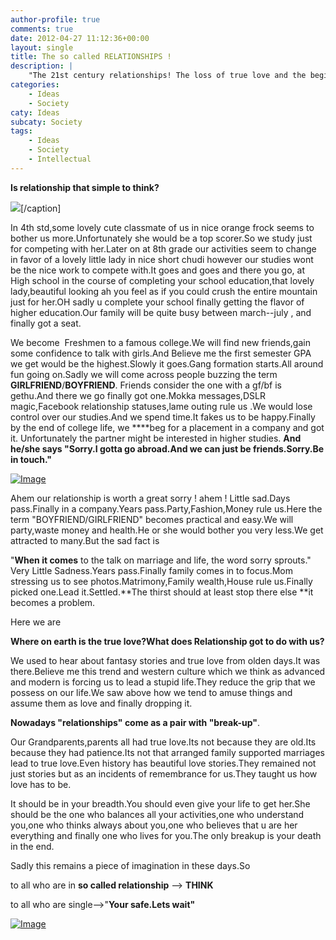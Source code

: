 ```yaml
---
author-profile: true
comments: true
date: 2012-04-27 11:12:36+00:00
layout: single
title: The so called RELATIONSHIPS !
description: |
    "The 21st century relationships! The loss of true love and the beginning of the dawn of Relationships/Breakups"
categories:
    - Ideas
    - Society
caty: Ideas
subcaty: Society
tags:
    - Ideas
    - Society
    - Intellectual
---
```


**Is relationship that simple to think?**




[![](http://vickyexplored.files.wordpress.com/2012/04/4thgrade.jpg?w=487)](http://vickyexplored.files.wordpress.com/2012/04/4thgrade.jpg)[/caption]




In 4th std,some lovely cute classmate of us in nice orange frock seems to bother us more.Unfortunately she would be a top scorer.So we study just for competing with her.Later on at 8th grade our activities seem to change in favor of a lovely little lady in nice short chudi however our studies wont be the nice work to compete with.It goes and goes and there you go, at High school in the course of completing your school education,that lovely lady,beautiful looking ah you feel as if you could crush the entire mountain just for her.OH sadly u complete your school finally getting the flavor of higher education.Our family will be quite busy between march--july , and finally got a seat.




We become  Freshmen to a famous college.We will find new friends,gain some confidence to talk with girls.And Believe me the first semester GPA we get would be the highest.Slowly it goes.Gang formation starts.All around fun going on.Sadly we will come across people buzzing the term **GIRLFRIEND**/**BOYFRIEND**. Friends consider the one with a gf/bf is gethu.And there we go finally got one.Mokka messages,DSLR magic,Facebook relationship statuses,lame outing rule us .We would lose control over our studies.And we spend time.It fakes us to be happy.Finally by the end of college life, we ****beg for a placement in a company and got it. Unfortunately the partner might be interested in higher studies. **And he/she says "Sorry.I gotta go abroad.And we can just be friends.Sorry.Be in touch."**




[![Image](http://vickyexplored.files.wordpress.com/2012/04/lovers.jpg?w=487)](http://vickyexplored.files.wordpress.com/2012/04/lovers.jpg)




Ahem our relationship is worth a great sorry ! ahem ! Little sad.Days pass.Finally in a company.Years pass.Party,Fashion,Money rule us.Here the term "BOYFRIEND/GIRLFRIEND" becomes practical and easy.We will party,waste money and health.He or she would bother you very less.We get attracted to many.But the sad fact is




"**When it comes** to the talk on marriage and life, the word sorry sprouts." Very Little Sadness.Years pass.Finally family comes in to focus.Mom stressing us to see photos.Matrimony,Family wealth,House rule us.Finally picked one.Lead it.Settled.**The thirst should at least stop there else **it becomes a problem.




Here we are




**Where on earth is the true love?What does Relationship got to do with us?**




We used to hear about fantasy stories and true love from olden days.It was there.Believe me this trend and western culture which we think as advanced and modern is forcing us to lead a stupid life.They reduce the grip that we possess on our life.We saw above how we tend to amuse things and assume them as love and finally dropping it.




**Nowadays "relationships" come as a pair with "break-up"**.




Our Grandparents,parents all had true love.Its not because they are old.Its because they had patience.Its not that arranged family supported marriages lead to true love.Even history has beautiful love stories.They remained not just stories but as an incidents of remembrance for us.They taught us how love has to be.




It should be in your breadth.You should even give your life to get her.She should be the one who balances all your activities,one who understand you,one who thinks always about you,one who believes that u are her everything and finally one who lives for you.The only breakup is your death in the end.




Sadly this remains a piece of imagination in these days.So




to all who are in **so called relationship** --> **THINK**




to all who are single-->"**Your safe.Lets wait"**




[![Image](http://vickyexplored.files.wordpress.com/2012/04/true-love2.jpg?w=487)](http://vickyexplored.files.wordpress.com/2012/04/true-love2.jpg)



